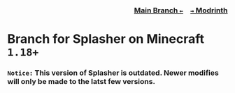 ### <p align=right>[Main Branch `←`](https://github.com/Krlite/Splasher)&emsp;[`→` Modrinth](https://modrinth.com/mod/splasher)</p>

# Branch for Splasher on Minecraft `1.18+`

### `Notice:` This version of Splasher is outdated. Newer modifies will only be made to the latst few versions.
